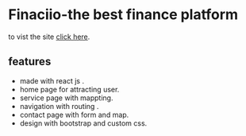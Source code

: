 # Finaciio-the best finance platform

to vist the site [click here](https://financiio.netlify.app/).

## features

* made with react js .
* home page for attracting user.
* service page with mappting.
* navigation with routing .
* contact page with form and map.
* design with bootstrap and custom css.
